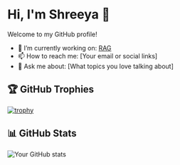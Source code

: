 # Hi, I'm Shreeya 👋

Welcome to my GitHub profile!

- 🔭 I’m currently working on: [RAG](https://github.com/therealsheero/RAG-on-Loan-Approval)
- 📫 How to reach me: [Your email or social links]
- 💬 Ask me about: [What topics you love talking about]

## 🏆 GitHub Trophies
[![trophy](https://github-profile-trophy.vercel.app/?username=therealsheero&theme=onedark)](https://github.com/ryo-ma/github-profile-trophy)

## 📊 GitHub Stats
![Your GitHub stats](https://github-readme-stats.vercel.app/api?username=therealsheero&show_icons=true&theme=onedark)

